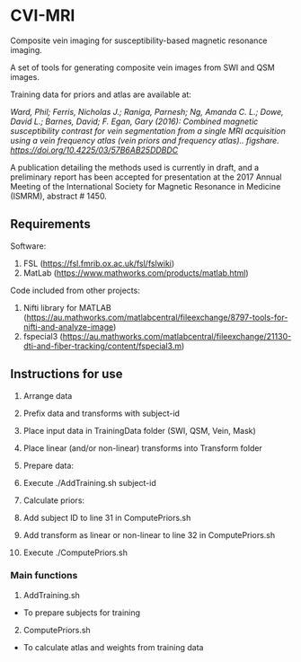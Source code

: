 # CVI-MRI
Composite vein imaging for susceptibility-based magnetic resonance imaging.

A set of tools for generating composite vein images from SWI and QSM images.

Training data for priors and atlas are available at: 

*Ward, Phil; Ferris, Nicholas J.; Raniga, Parnesh; Ng, Amanda C. L.; Dowe, David L.; Barnes, David; F. Egan, Gary (2016): Combined magnetic susceptibility contrast for vein segmentation from a single MRI acquisition using a vein frequency atlas (vein priors and frequency atlas).. figshare. https://doi.org/10.4225/03/57B6AB25DDBDC*

A publication detailing the methods used is currently in draft, and a preliminary report has been accepted for presentation at the 2017 Annual Meeting of the International Society for Magnetic Resonance in Medicine (ISMRM), abstract # 1450.

## Requirements

Software:
  1. FSL (https://fsl.fmrib.ox.ac.uk/fsl/fslwiki)
  2. MatLab (https://www.mathworks.com/products/matlab.html)

Code included from other projects:
  1. Nifti library for MATLAB (https://au.mathworks.com/matlabcentral/fileexchange/8797-tools-for-nifti-and-analyze-image)
  2. fspecial3 (https://au.mathworks.com/matlabcentral/fileexchange/21130-dti-and-fiber-tracking/content/fspecial3.m)

## Instructions for use

1. Arrange data
  1. Prefix data and transforms with subject-id
  2. Place input data in TrainingData folder (SWI, QSM, Vein, Mask)
  3. Place linear (and/or non-linear) transforms into Transform folder
  
2. Prepare data:
  1. Execute ./AddTraining.sh subject-id
  
3. Calculate priors:
  1. Add subject ID to line 31 in ComputePriors.sh
  2. Add transform as linear or non-linear to line 32 in ComputePriors.sh
  3. Execute ./ComputePriors.sh

### Main functions

1. AddTraining.sh
  - To prepare subjects for training
2. ComputePriors.sh
  - To calculate atlas and weights from training data

